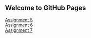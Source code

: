 ## Welcome to GitHub Pages

[Assignment 5](A5.html)  
[Assignment 6](A6.html)  
[Assignment 7](A7.html)

